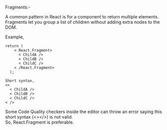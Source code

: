 Fragments:- 

A common pattern in React is for a component to return multiple elements. Fragments let you group a list of children without adding extra nodes to the DOM.   

Example,   
```react
return (
    < React.Fragment>
      < ChildA />
      < ChildB />
      < ChildC />
    < /React.Fragment>
  );
        
Short syntax,
<>
  < ChildA />
  < ChildB />
  < ChildC />
< />
```


Some Code Quality checkers inside the editor can throw an error saying this short syntax (<></>) is not valid.   
So, React.Fragment is preferable.   